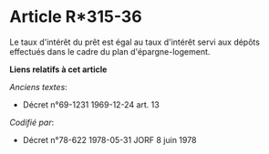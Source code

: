 # Article R*315-36

Le taux d'intérêt du prêt est égal au taux d'intérêt servi aux dépôts effectués dans le cadre du plan d'épargne-logement.

**Liens relatifs à cet article**

_Anciens textes_:

  - Décret n°69-1231 1969-12-24 art. 13

_Codifié par_:

  - Décret n°78-622 1978-05-31 JORF 8 juin 1978
